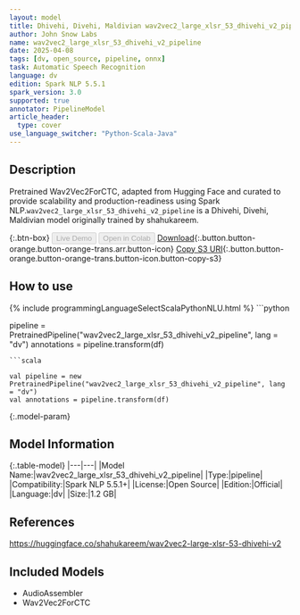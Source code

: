 ```yaml
---
layout: model
title: Dhivehi, Divehi, Maldivian wav2vec2_large_xlsr_53_dhivehi_v2_pipeline pipeline Wav2Vec2ForCTC from shahukareem
author: John Snow Labs
name: wav2vec2_large_xlsr_53_dhivehi_v2_pipeline
date: 2025-04-08
tags: [dv, open_source, pipeline, onnx]
task: Automatic Speech Recognition
language: dv
edition: Spark NLP 5.5.1
spark_version: 3.0
supported: true
annotator: PipelineModel
article_header:
  type: cover
use_language_switcher: "Python-Scala-Java"
---
```


## Description

Pretrained Wav2Vec2ForCTC, adapted from Hugging Face and curated to provide scalability and production-readiness using Spark NLP.`wav2vec2_large_xlsr_53_dhivehi_v2_pipeline` is a Dhivehi, Divehi, Maldivian model originally trained by shahukareem.

{:.btn-box}
<button class="button button-orange" disabled>Live Demo</button>
<button class="button button-orange" disabled>Open in Colab</button>
[Download](https://s3.amazonaws.com/auxdata.johnsnowlabs.com/public/models/wav2vec2_large_xlsr_53_dhivehi_v2_pipeline_dv_5.5.1_3.0_1744071680305.zip){:.button.button-orange.button-orange-trans.arr.button-icon}
[Copy S3 URI](s3://auxdata.johnsnowlabs.com/public/models/wav2vec2_large_xlsr_53_dhivehi_v2_pipeline_dv_5.5.1_3.0_1744071680305.zip){:.button.button-orange.button-orange-trans.button-icon.button-copy-s3}

## How to use



<div class="tabs-box" markdown="1">
{% include programmingLanguageSelectScalaPythonNLU.html %}
```python

pipeline = PretrainedPipeline("wav2vec2_large_xlsr_53_dhivehi_v2_pipeline", lang = "dv")
annotations =  pipeline.transform(df)   

```
```scala

val pipeline = new PretrainedPipeline("wav2vec2_large_xlsr_53_dhivehi_v2_pipeline", lang = "dv")
val annotations = pipeline.transform(df)

```
</div>

{:.model-param}
## Model Information

{:.table-model}
|---|---|
|Model Name:|wav2vec2_large_xlsr_53_dhivehi_v2_pipeline|
|Type:|pipeline|
|Compatibility:|Spark NLP 5.5.1+|
|License:|Open Source|
|Edition:|Official|
|Language:|dv|
|Size:|1.2 GB|

## References

https://huggingface.co/shahukareem/wav2vec2-large-xlsr-53-dhivehi-v2

## Included Models

- AudioAssembler
- Wav2Vec2ForCTC
